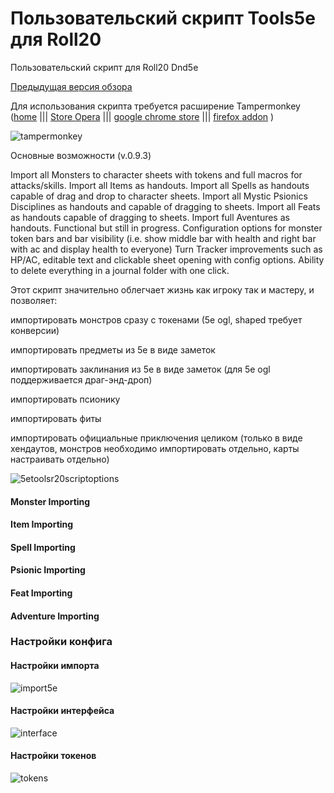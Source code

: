 # Пользовательский скрипт Tools5e для Roll20

Пользовательский скрипт для Roll20 Dnd5e

[Предыдущая версия обзора](https://github.com/palikhov/palant\_roll20\_setup/wiki/%D0%98%D1%81%D0%BF%D0%BE%D0%BB%D1%8C%D0%B7%D0%BE%D0%B2%D0%B0%D0%BD%D0%B8%D0%B5-%D1%81%D0%BA%D1%80%D0%B8%D0%BF%D1%82%D0%B0-5etools)

Для использования скрипта требуется расширение Tampermonkey ([home](https://tampermonkey.net/) ||| [Store Opera](https://addons.opera.com/ru/extensions/details/tampermonkey-beta/?display=en) ||| [google chrome store](https://chrome.google.com/webstore/detail/tampermonkey/dhdgffkkebhmkfjojejmpbldmpobfkfo) ||| [firefox addon](https://addons.mozilla.org/ru/firefox/addon/tampermonkey/) )

![tampermonkey](https://raw.githubusercontent.com/palikhov/palant\_roll20\_setup/master/IMG-tampermonkey-01.png)

Основные возможности (v.0.9.3)

Import all Monsters to character sheets with tokens and full macros for attacks/skills. Import all Items as handouts. Import all Spells as handouts capable of drag and drop to character sheets. Import all Mystic Psionics Disciplines as handouts and capable of dragging to sheets. Import all Feats as handouts capable of dragging to sheets. Import full Aventures as handouts. Functional but still in progress. Configuration options for monster token bars and bar visibility (i.e. show middle bar with health and right bar with ac and display health to everyone) Turn Tracker improvements such as HP/AC, editable text and clickable sheet opening with config options. Ability to delete everything in a journal folder with one click.

Этот скрипт значительно облегчает жизнь как игроку так и мастеру, и позволяет:

импортировать монстров сразу с токенами (5e ogl, shaped требует конверсии)

импортировать предметы из 5e в виде заметок

импортировать заклинания из 5e в виде заметок (для 5e ogl поддерживается драг-энд-дроп)

импортировать псионику

импортировать фиты

импортировать официальные приключения целиком (только в виде хендаутов, монстров необходимо импортировать отдельно, карты настраивать отдельно)

![5etoolsr20scriptoptions](https://raw.githubusercontent.com/palikhov/palant\_roll20\_setup/master/img/img-5etoolsr20-v093-01.png)

#### Monster Importing

#### Item Importing

#### Spell Importing

#### Psionic Importing

#### Feat Importing

#### Adventure Importing

### Настройки конфига

#### Настройки импорта

![import5e](https://raw.githubusercontent.com/palikhov/palant\_roll20\_setup/master/img/img-config-editor-import-v093-01.png)

#### Настройки интерфейса

![interface](https://raw.githubusercontent.com/palikhov/palant\_roll20\_setup/master/img/img-config-editor-interface-v093-01.png)

#### Настройки токенов

![tokens](https://raw.githubusercontent.com/palikhov/palant\_roll20\_setup/master/img/img-config-editor-tokens-v093-01.png)
